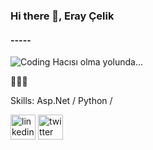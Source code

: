 ### Hi there 👋, Eray Çelik
#### -----
![Coding Hacısı olma yolunda...](https://i.hizliresim.com/9sstez7.jpg)

🙏🙏🙏

Skills: Asp.Net / Python /



[<img src='https://cdn.jsdelivr.net/npm/simple-icons@3.0.1/icons/linkedin.svg' alt='linkedin' height='40'>](https://www.linkedin.com/in/eray-celik/)  [<img src='https://cdn.jsdelivr.net/npm/simple-icons@3.0.1/icons/twitter.svg' alt='twitter' height='40'>](https://twitter.com/eraycel1k)  

